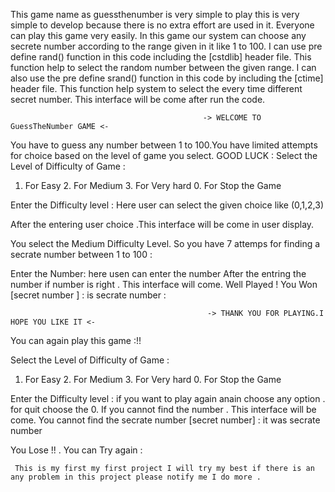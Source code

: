 This game name as guessthenumber is very simple to play this is very simple to develop because there is no extra effort are used in it.
Everyone can play this game very easily.
In this game our system can choose any secrete number according to the range given in it like 1 to 100.
I can use pre define rand() function in this code including the [cstdlib] header file. This function help to select the random number between the given range.
I can also use the pre define srand() function in this code by including the [ctime] header file. This function help system to select the every time different secret number.
This interface will be come after run the code.

                                               -> WELCOME TO GuessTheNumber GAME <- 

You have to guess any number between 1 to 100.You have limited attempts for choice based on the level of game you select. GOOD LUCK : 
Select the Level of Difficulty of Game :

1. For Easy     2. For Medium   3. For Very hard        0. For Stop the Game  

Enter the Difficulty level :   Here user can select the given choice like (0,1,2,3) 

After the entering user choice .This interface will be come in user display.

You select the Medium Difficulty Level. So you  have 7 attemps for finding a secrate number between 1 to 100 :

Enter the Number: here usen can enter the number 
After the entring the number if number is right . This interface will come.
 Well Played ! You Won [secret number ] : is secrate number :

                                                -> THANK YOU FOR PLAYING.I HOPE YOU LIKE IT <-
You can again play this game :!!


Select the Level of Difficulty of Game :

1. For Easy     2. For Medium   3. For Very hard        0. For Stop the Game

Enter the Difficulty level : if you want to play again anain choose any option . for quit choose the 0.
If you cannot find the number . This interface will be come.
You cannot find the secrate number [secret number] : it was secrate number

You Lose !! . You can Try again :

     This is my first my first project I will try my best if there is an any problem in this project please notify me I do more .
